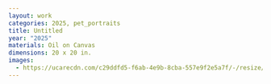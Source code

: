 ```yaml
---
layout: work
categories: 2025, pet_portraits
title: Untitled
year: "2025"
materials: Oil on Canvas
dimensions: 20 x 20 in.
images:
  - https://ucarecdn.com/c29ddfd5-f6ab-4e9b-8cba-557e9f2e5a7f/-/resize/2400/-/quality/lightest/-/format/auto/
---
```

